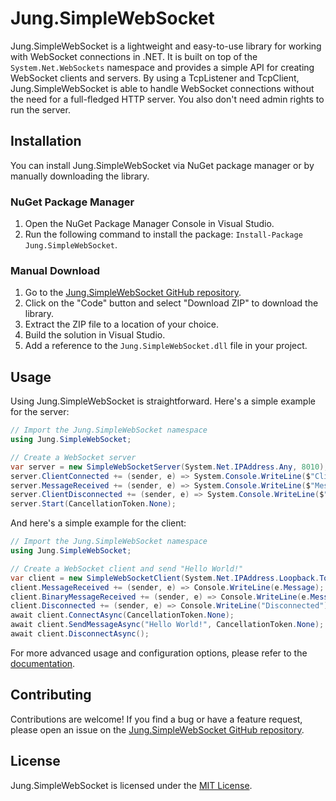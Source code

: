 # Jung.SimpleWebSocket

Jung.SimpleWebSocket is a lightweight and easy-to-use library for working with WebSocket connections in .NET.
It is built on top of the `System.Net.WebSockets` namespace and provides a simple API for creating WebSocket clients and servers.
By using a TcpListener and TcpClient, Jung.SimpleWebSocket is able to handle WebSocket connections without the need for a full-fledged HTTP server.
You also don't need admin rights to run the server.

## Installation

You can install Jung.SimpleWebSocket via NuGet package manager or by manually downloading the library.

### NuGet Package Manager

1. Open the NuGet Package Manager Console in Visual Studio.
2. Run the following command to install the package: `Install-Package Jung.SimpleWebSocket`.
### Manual Download

1. Go to the [Jung.SimpleWebSocket GitHub repository](https://github.com/cjung95/SimpleWebSocket).
2. Click on the "Code" button and select "Download ZIP" to download the library.
3. Extract the ZIP file to a location of your choice.
4. Build the solution in Visual Studio.
5. Add a reference to the `Jung.SimpleWebSocket.dll` file in your project.

## Usage

Using Jung.SimpleWebSocket is straightforward. Here's a simple example for the server:

```csharp
// Import the Jung.SimpleWebSocket namespace
using Jung.SimpleWebSocket;

// Create a WebSocket server
var server = new SimpleWebSocketServer(System.Net.IPAddress.Any, 8010);
server.ClientConnected += (sender, e) => System.Console.WriteLine($"Client connected");
server.MessageReceived += (sender, e) => System.Console.WriteLine($"Message received: {e.Message}");
server.ClientDisconnected += (sender, e) => System.Console.WriteLine($"Client disconnected");
server.Start(CancellationToken.None);
```

And here's a simple example for the client:

```csharp
// Import the Jung.SimpleWebSocket namespace
using Jung.SimpleWebSocket;

// Create a WebSocket client and send "Hello World!"
var client = new SimpleWebSocketClient(System.Net.IPAddress.Loopback.ToString(), 8010, "/");
client.MessageReceived += (sender, e) => Console.WriteLine(e.Message);
client.BinaryMessageReceived += (sender, e) => Console.WriteLine(e.Message);
client.Disconnected += (sender, e) => Console.WriteLine("Disconnected");
await client.ConnectAsync(CancellationToken.None);
await client.SendMessageAsync("Hello World!", CancellationToken.None);
await client.DisconnectAsync();
```

For more advanced usage and configuration options, please refer to the [documentation](https://github.com/cjung95/SimpleWebSocket/wiki).

## Contributing

Contributions are welcome! If you find a bug or have a feature request, please open an issue on the [Jung.SimpleWebSocket GitHub repository](https://github.com/cjung95/SimpleWebSocket/issues).

## License

Jung.SimpleWebSocket is licensed under the [MIT License](https://github.com/cjung95/SimpleWebSocket/blob/main/LICENSE.txt).
